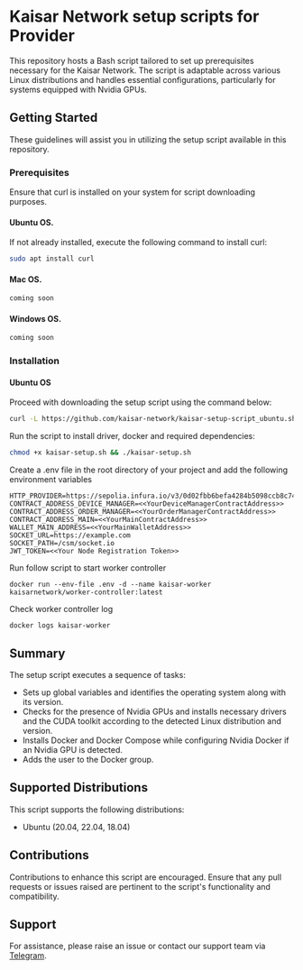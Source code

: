 
# Kaisar Network setup scripts for Provider
This repository hosts a Bash script tailored to set up prerequisites necessary for the Kaisar Network. The script is adaptable across various Linux distributions and handles essential configurations, particularly for systems equipped with Nvidia GPUs.

## Getting Started
These guidelines will assist you in utilizing the setup script available in this repository.

### Prerequisites
Ensure that curl is installed on your system for script downloading purposes.

#### Ubuntu OS. 
If not already installed, execute the following command to install curl:
```bash
sudo apt install curl
```
#### Mac OS. 
```bash
coming soon
```
#### Windows OS. 
```bash
coming soon
```
### Installation

#### Ubuntu OS
Proceed with downloading the setup script using the command below:
```bash
curl -L https://github.com/kaisar-network/kaisar-setup-script_ubuntu.sh -o kaisar-setup.sh
```
Run the script to install driver, docker and required dependencies:
```bash
chmod +x kaisar-setup.sh && ./kaisar-setup.sh
```
Create a .env file in the root directory of your project and add the following environment variables
```
HTTP_PROVIDER=https://sepolia.infura.io/v3/0d02fbb6befa4284b5098ccb8c74e726
CONTRACT_ADDRESS_DEVICE_MANAGER=<<YourDeviceManagerContractAddress>>
CONTRACT_ADDRESS_ORDER_MANAGER=<<YourOrderManagerContractAddress>>
CONTRACT_ADDRESS_MAIN=<<YourMainContractAddress>>
WALLET_MAIN_ADDRESS=<<YourMainWalletAddress>>
SOCKET_URL=https://example.com
SOCKET_PATH=/csm/socket.io
JWT_TOKEN=<<Your Node Registration Token>>
```

Run follow script to start worker controller
```
docker run --env-file .env -d --name kaisar-worker  kaisarnetwork/worker-controller:latest
```

Check worker controller log
```
docker logs kaisar-worker
```

## Summary
The setup script executes a sequence of tasks:

- Sets up global variables and identifies the operating system along with its version.
- Checks for the presence of Nvidia GPUs and installs necessary drivers and the CUDA toolkit according to the detected Linux distribution and version.
- Installs Docker and Docker Compose while configuring Nvidia Docker if an Nvidia GPU is detected.
- Adds the user to the Docker group.
## Supported Distributions
This script supports the following distributions:

- Ubuntu (20.04, 22.04, 18.04)

## Contributions
Contributions to enhance this script are encouraged. Ensure that any pull requests or issues raised are pertinent to the script's functionality and compatibility.

## Support
For assistance, please raise an issue or contact our support team via [Telegram](https://t.me/kaisarnetwork).





